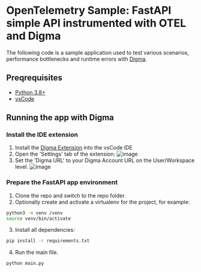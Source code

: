 # OpenTelemetry Sample: FastAPI simple API instrumented with OTEL and Digma

The following code is a sample application used to test various scenarios, performance bottlenecks and runtime errors with [Digma](https://github.com/digma-ai/digma).

## Preqrequisites
- [Python 3.8+](https://www.python.org/downloads/)
- [vsCode](https://code.visualstudio.com/download)

## Running the app with Digma

### Install the IDE extension

1. Install the [Digma Extension](https://marketplace.visualstudio.com/items?itemName=digma.digma) into the vsCode IDE
2. Open the 'Settings' tab of the extension:
![image](https://user-images.githubusercontent.com/93863/165008075-96fa40cd-a566-4c69-9481-195f69f3c425.png)
3. Set the 'Digma URL' to your Digma Account URL on the User/Workspace level.
![image](https://user-images.githubusercontent.com/93863/165008209-c832fc43-0600-48e9-9324-a5c9f8e4b904.png)


### Prepare the FastAPI app environment

1. Clone the repo and switch to the repo folder. 
2. Optionally create and activate a virtualenv for the project, for example:
```bash
python3 -m venv /venv
source venv/bin/activate
```

3. Install all dependencies:
```bash
pip install -r requirements.txt
```

4. Run the main file.

```bash
python main.py
```
